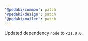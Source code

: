```yaml
---
'@pedaki/common': patch
'@pedaki/design': patch
'@pedaki/mailer': patch
---
```


Updated dependency `node` to `<21.0.0`.
